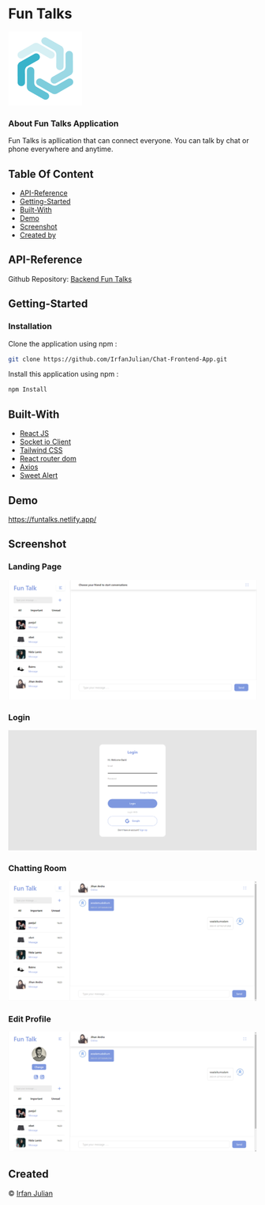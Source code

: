 # Fun Talks
![Chat](https://github.com/IrfanJulian/Chat-Frontend-App/blob/main/screenshot/logo.png)
### About Fun Talks Application
Fun Talks is apllication that can connect everyone. You can talk by chat or phone everywhere and anytime.

## Table Of Content
- [API-Reference](#API-Reference)
- [Getting-Started](#Getting-Started)
- [Built-With](#Built-With)
- [Demo](#Demo)
- [Screenshot](#Screenshot)
- [Created by](#Created)

## API-Reference
Github Repository: [Backend Fun Talks](https://github.com/IrfanJulian/Backend-Telegram.git)

## Getting-Started
### Installation
Clone the application using npm :
```bash
git clone https://github.com/IrfanJulian/Chat-Frontend-App.git
```
Install this application using npm :
```bash
npm Install
```

## Built-With
- [React JS](https://reactjs.org/)
- [Socket io Client](https://socket.io/docs/v4/client-api/)
- [Tailwind CSS](https://tailwindcss.com/)
- [React router dom](https://reactrouter.com/en/main)
- [Axios](https://axios-http.com/docs/intro)
- [Sweet Alert](https://sweetalert2.github.io/)

## Demo
https://funtalks.netlify.app/

## Screenshot
### Landing Page
![](https://github.com/IrfanJulian/Chat-Frontend-App/blob/main/screenshot/landing.png)
### Login
![](https://github.com/IrfanJulian/Chat-Frontend-App/blob/main/screenshot/login.png)
### Chatting Room
![](https://github.com/IrfanJulian/Chat-Frontend-App/blob/main/screenshot/room%20chat.png)
### Edit Profile
![](https://github.com/IrfanJulian/Chat-Frontend-App/blob/main/screenshot/change%20profile%20picture.png)

## Created
© [Irfan Julian](https://github.com/IrfanJulian)